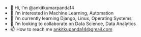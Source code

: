 - 👋 Hi, I’m @ankitkumarpanda14
- 👀 I’m interested in Machine Learning, Automation 
- 🌱 I’m currently learning Django, Linux, Operating Systems
- 💞️ I’m looking to collaborate on Data Science, Data Analytics
- 📫 How to reach me ankitkupanda14@gmail.com

<!---
ankitkumarpanda14/ankitkumarpanda14 is a ✨ special ✨ repository because its `README.md` (this file) appears on your GitHub profile.
You can click the Preview link to take a look at your changes.
--->
